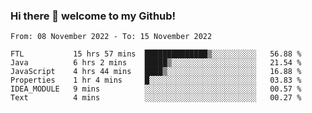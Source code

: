 ### Hi there 👋 welcome to my Github! 

<!--START_SECTION:waka-->

```text
From: 08 November 2022 - To: 15 November 2022

FTL           15 hrs 57 mins  ██████████████▒░░░░░░░░░░   56.88 %
Java          6 hrs 2 mins    █████▒░░░░░░░░░░░░░░░░░░░   21.54 %
JavaScript    4 hrs 44 mins   ████▒░░░░░░░░░░░░░░░░░░░░   16.88 %
Properties    1 hr 4 mins     █░░░░░░░░░░░░░░░░░░░░░░░░   03.83 %
IDEA_MODULE   9 mins          ░░░░░░░░░░░░░░░░░░░░░░░░░   00.57 %
Text          4 mins          ░░░░░░░░░░░░░░░░░░░░░░░░░   00.27 %
```

<!--END_SECTION:waka-->
